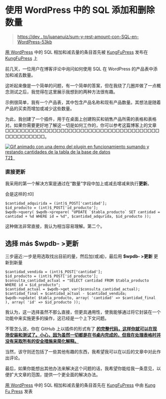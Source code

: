 # 使用 WordPress 中的 SQL 添加和删除数量

> [https://dev . to/juananuiz/sum-y-rest-amount-con-SQL-en-WordPress-53kb](https://dev.to/juananruiz/sumar-y-restar-cantidades-con-sql-en-wordpress-53kb)

[用 WordPress](https://kungfupress.com/sumar-y-restar-cantidades-con-sql-en-wordpress/) 中的 SQL 相加和减去量的条目首先被 [KungFuPress](https://kungfupress.com/author/kungfupress/) 发布在 [KungFuPress](https://kungfupress.com) 上

前几天，一位用户在博客评论中询问如何使用 SQL 在 WordPress 的产品表中添加和减去数量。

这听起来像是一个简单的问题，有一个简单的答案，但在我绕了几圈并做了一点概念测试之后，我觉得在这里展示我想到的两种方法很有趣。

示例很简单，我有一个产品表，其中包含产品名称和现有产品数量。其想法是随着产品的买卖而增加或减少这些数量。

为此，我创建了一个插件，用于在桌面上创建购买和销售产品所需的表格和表格对。如果你需要更好地了解这一切是如何工作的，你可以参考这篇博客上的文章□□□□□□□□□□□□□□□□□□□□□□□□□□□□□□□□□□□□□□□□□□□□□□□□□。

[![Gif animado con una demo del plugin en funcionamiento sumando y restando cantidades de la tabla de la base de datos](../Images/c54cf14d897824fd7cc13c4444a6239b.png)T2】](https://res.cloudinary.com/practicaldev/image/fetch/s--XjKsSJHG--/c_limit%2Cf_auto%2Cfl_progressive%2Cq_66%2Cw_880/https://kungfupress.com/wp-content/uploads/2019/07/control-de-stock.gif)

### [](#update-directo)**直接更新**

我采用的第一个解决方案是通过在“数量”字段中加上或减去增减来执行**更新**。

会是这样的:t0]

```
$cantidad_adquirida = (int)$_POST['cantidad'];
$id_producto = (int)$_POST['id_producto'];
$wpdb->query( $wpdb->prepare( "UPDATE `$tabla_producto` SET cantidad = cantidad + %d WHERE id = %d", $cantidad_adqurida, $id_producto )); 
```

这种做法非常直接，我认为相当容易理解。第二个。

## [](#select-m%C3%A1s-wpdbgtupdate)**选择 más $wpdb- >更新**

三步逼近:一步是用选取找出目前的量，然后加(或减)，最后用 **$wpdb- >更新**
更新到新量

```
$cantidad_vendida = (int)$_POST['cantidad'];
$id_producto = (int)$_POST['id_producto'];
$consulta_cantidad_actual = "SELECT cantidad FROM $tabla_producto WHERE id = $id_producto";
$cantidad_actual = $wpdb->get_var($consulta_cantidad_actual);
$cantidad_final = $cantidad_actual - $cantidad_vendida;
$wpdb->update( $tabla_producto, array( 'cantidad' => $cantidad_final ), array( 'id' => $id_producto )); 
```

我认为，这一选择虽然不那么直接，但更具通用性，使我能够通过将它封装在一个功能中来实施更多的操作，这已经是一个上下文问题。

不管怎么说，你在 GitHub 上以插件的形式有了 **[的完整代码，这样你就可以在现场安装和测试了。小心，因为虽然一切都是在书桌内完成的，但我在处理表格时并没有采取所有的安全措施来简化解释。](https://github.com/kungfupress/kfp-stock)**

当然，该守则还包括了一些其他有趣的东西，我希望我可以在以后的文章中对此作出评论。

最后，如果你能想出其他办法来解决这个问题的话，我希望你能给我一条意见，以便扩大文章的范围，提供一个更全面的解决办法。

[用 WordPress](https://kungfupress.com/sumar-y-restar-cantidades-con-sql-en-wordpress/) 中的 SQL 相加和减去量的条目首先在 [KungFuPress](https://kungfupress.com) 中由 [Kung Fu Press](https://kungfupress.com/author/kungfupress/) 发表